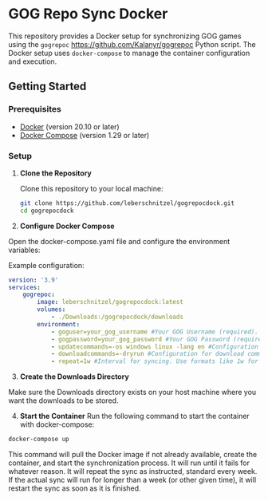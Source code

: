 # GOG Repo Sync Docker

This repository provides a Docker setup for synchronizing GOG games using the `gogrepoc` https://github.com/Kalanyr/gogrepoc Python script. The Docker setup uses `docker-compose` to manage the container configuration and execution.

## Getting Started

### Prerequisites

- [Docker](https://docs.docker.com/get-docker/) (version 20.10 or later)
- [Docker Compose](https://docs.docker.com/compose/install/) (version 1.29 or later)

### Setup

1. **Clone the Repository**

   Clone this repository to your local machine:

   ```bash
   git clone https://github.com/leberschnitzel/gogrepocdock.git
   cd gogrepocdock
   ```

2. **Configure Docker Compose**

Open the docker-compose.yaml file and configure the environment variables:

Example configuration:

```yaml
version: '3.9'
services:
    gogrepoc:
        image: leberschnitzel/gogrepocdock:latest
        volumes:
            - ./Downloads:/gogrepocdock/downloads
        environment:
            - goguser=your_gog_username #Your GOG Username (required).
            - gogpassword=your_gog_password #Your GOG Password (required).
            - updatecommands=-os windows linux -lang en #Configuration for update commands. See https://github.com/Kalanyr/gogrepoc for information (required).
            - downloadcommands=-dryrun #Configuration for download commands (optional). Remove -dryrun when you're ready to start actual downloads (optional).
            - repeat=1w #Interval for syncing. Use formats like 1w for 1 week or 3d for 3 days Default is 1w (optional)
```

3. **Create the Downloads Directory**

Make sure the Downloads directory exists on your host machine where you want the downloads to be stored.

4. **Start the Container**
Run the following command to start the container with docker-compose:
```bash
docker-compose up
```
This command will pull the Docker image if not already available, create the container, and start the synchronization process. It will run until it fails for whatever reason. It will repeat the sync as instructed, standard every week. If the actual sync will run for longer than a week (or other given time), it will restart the sync as soon as it is finished.
